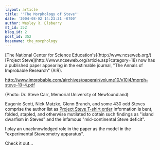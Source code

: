```yaml
---
layout: article
title: '"The Morphology of Steve"'
date: '2004-08-02 14:23:31 -0700'
author: Wesley R. Elsberry
mt_id: 352
blog_id: 2
post_id: 352
basename: the_morphology
---
```

<img src="http://www.pandasthumb.org/images/steves.jpg" alt="" style="float:left;" />
[The National Center for Science Education's](http://www.ncseweb.org/) [Project Steve](http://www.ncseweb.org/article.asp?category=18) now has a published paper appearing in the estimable journal, "The Annals of Improbable Research" (AIR).

http://www.improbable.com/airchives/paperair/volume10/v10i4/morph-steve-10-4.pdf

(Photo: Dr. Steve Carr, Memorial University of Newfoundland)

Eugenie Scott, Nick Matzke, Glenn Branch, and some 430 odd Steves comprise the author list as [Project Steve T-shirt order](http://www.ncseweb.org/resources/articles/2952_the_tshirt_2_16_2003.asp) information is bent, folded, stapled, and otherwise mutilated to obtain such findings as "island dwarfism in Steves" and the infamous "mid-continental Steve deficit".

I play an unacknowledged role in the paper as the model in the "experimental Steveometry apparatus".

Check it out...
